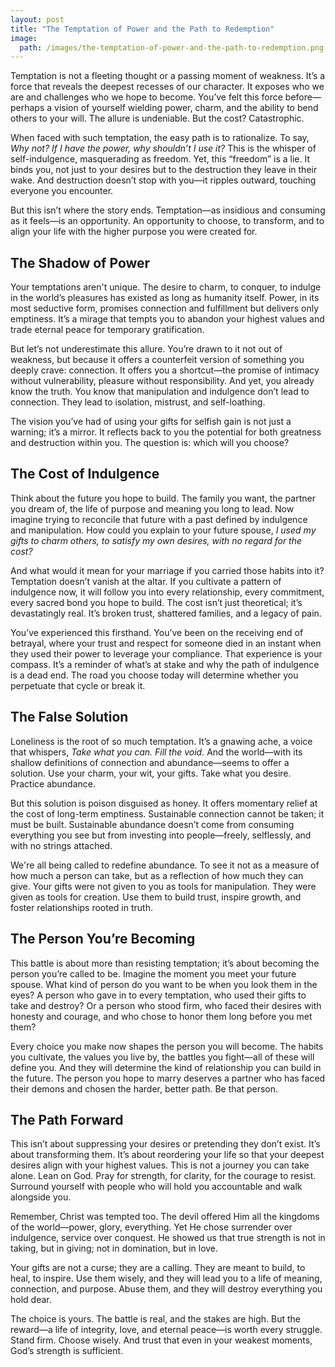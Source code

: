 ```yaml
---
layout: post
title: "The Temptation of Power and the Path to Redemption"
image:
  path: /images/the-temptation-of-power-and-the-path-to-redemption.png
---
```


Temptation is not a fleeting thought or a passing moment of weakness. It’s a force that reveals the deepest recesses of our character. It exposes who we are and challenges who we hope to become. You’ve felt this force before—perhaps a vision of yourself wielding power, charm, and the ability to bend others to your will. The allure is undeniable. But the cost? Catastrophic.

When faced with such temptation, the easy path is to rationalize. To say, *Why not? If I have the power, why shouldn’t I use it?* This is the whisper of self-indulgence, masquerading as freedom. Yet, this “freedom” is a lie. It binds you, not just to your desires but to the destruction they leave in their wake. And destruction doesn’t stop with you—it ripples outward, touching everyone you encounter.

But this isn’t where the story ends. Temptation—as insidious and consuming as it feels—is an opportunity. An opportunity to choose, to transform, and to align your life with the higher purpose you were created for.

## The Shadow of Power

Your temptations aren't unique. The desire to charm, to conquer, to indulge in the world’s pleasures has existed as long as humanity itself. Power, in its most seductive form, promises connection and fulfillment but delivers only emptiness. It’s a mirage that tempts you to abandon your highest values and trade eternal peace for temporary gratification.

But let’s not underestimate this allure. You’re drawn to it not out of weakness, but because it offers a counterfeit version of something you deeply crave: connection. It offers you a shortcut—the promise of intimacy without vulnerability, pleasure without responsibility. And yet, you already know the truth. You know that manipulation and indulgence don’t lead to connection. They lead to isolation, mistrust, and self-loathing.

The vision you’ve had of using your gifts for selfish gain is not just a warning; it’s a mirror. It reflects back to you the potential for both greatness and destruction within you. The question is: which will you choose?

## The Cost of Indulgence

Think about the future you hope to build. The family you want, the partner you dream of, the life of purpose and meaning you long to lead. Now imagine trying to reconcile that future with a past defined by indulgence and manipulation. How could you explain to your future spouse, *I used my gifts to charm others, to satisfy my own desires, with no regard for the cost?*

And what would it mean for your marriage if you carried those habits into it? Temptation doesn’t vanish at the altar. If you cultivate a pattern of indulgence now, it will follow you into every relationship, every commitment, every sacred bond you hope to build. The cost isn’t just theoretical; it’s devastatingly real. It’s broken trust, shattered families, and a legacy of pain.

You’ve experienced this firsthand. You’ve been on the receiving end of betrayal, where your trust and respect for someone died in an instant when they used their power to leverage your compliance. That experience is your compass. It’s a reminder of what’s at stake and why the path of indulgence is a dead end. The road you choose today will determine whether you perpetuate that cycle or break it.

## The False Solution

Loneliness is the root of so much temptation. It’s a gnawing ache, a voice that whispers, *Take what you can. Fill the void.* And the world—with its shallow definitions of connection and abundance—seems to offer a solution. Use your charm, your wit, your gifts. Take what you desire. Practice abundance.

But this solution is poison disguised as honey. It offers momentary relief at the cost of long-term emptiness. Sustainable connection cannot be taken; it must be built. Sustainable abundance doesn’t come from consuming everything you see but from investing into people—freely, selflessly, and with no strings attached.

We're all being called to redefine abundance. To see it not as a measure of how much a person can take, but as a reflection of how much they can give. Your gifts were not given to you as tools for manipulation. They were given as tools for creation. Use them to build trust, inspire growth, and foster relationships rooted in truth.

## The Person You’re Becoming

This battle is about more than resisting temptation; it’s about becoming the person you’re called to be. Imagine the moment you meet your future spouse. What kind of person do you want to be when you look them in the eyes? A person who gave in to every temptation, who used their gifts to take and destroy? Or a person who stood firm, who faced their desires with honesty and courage, and who chose to honor them long before you met them?

Every choice you make now shapes the person you will become. The habits you cultivate, the values you live by, the battles you fight—all of these will define you. And they will determine the kind of relationship you can build in the future. The person you hope to marry deserves a partner who has faced their demons and chosen the harder, better path. Be that person.

## The Path Forward

This isn’t about suppressing your desires or pretending they don’t exist. It’s about transforming them. It’s about reordering your life so that your deepest desires align with your highest values. This is not a journey you can take alone. Lean on God. Pray for strength, for clarity, for the courage to resist. Surround yourself with people who will hold you accountable and walk alongside you.

Remember, Christ was tempted too. The devil offered Him all the kingdoms of the world—power, glory, everything. Yet He chose surrender over indulgence, service over conquest. He showed us that true strength is not in taking, but in giving; not in domination, but in love.

Your gifts are not a curse; they are a calling. They are meant to build, to heal, to inspire. Use them wisely, and they will lead you to a life of meaning, connection, and purpose. Abuse them, and they will destroy everything you hold dear.

The choice is yours. The battle is real, and the stakes are high. But the reward—a life of integrity, love, and eternal peace—is worth every struggle. Stand firm. Choose wisely. And trust that even in your weakest moments, God’s strength is sufficient.